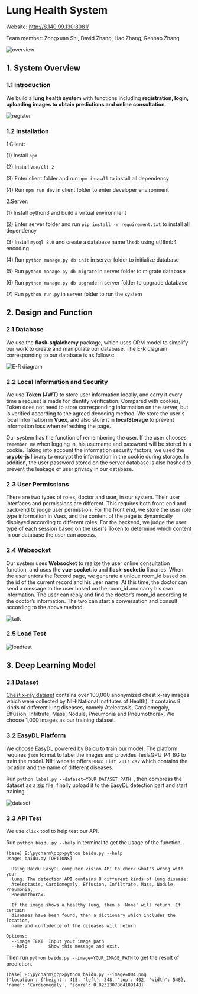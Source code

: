 #  Lung Health System

Website: http://8.140.99.130:8081/

Team member: Zongxuan Shi, David Zhang, Hao Zhang, Renhao Zhang

![overview](./picture/overview.png)



## 1. System Overview

### 1.1 Introduction

We build a **lung health system** with functions including **registration, login, uploading images to obtain predictions and online consultation**.

![register](./picture/register.png)

### 1.2 Installation

1.Client:

(1)  Install `npm`

(2)  Install `Vue/Cli 2`

(3)  Enter client folder and run `npm install` to install all dependency

(4)  Run `npm run dev` in client folder to enter developer environment

 

2.Server:

(1)  Install python3 and build a virtual environment

(2)  Enter server folder and run `pip install -r requirement.txt` to install all dependency

(3)  Install `mysql 8.0` and create a database name `lhsdb` using utf8mb4 encoding

(4)  Run `python manage.py db init` in server folder to initialize database

(5)  Run `python manage.py db migrate` in server folder to migrate database

(6)  Run `python manage.py db upgrade` in server folder to upgrade database

(7)  Run `python run.py` in server folder to run the system



## 2. Design and Function

### 2.1 Database

We use the **flask-sqlalchemy** package, which uses ORM model to simplify our work to create and manipulate our database. The E-R diagram corresponding to our database is as follows:

![E-R diagram](./picture/E-R.png)

### 2.2 Local Information and Security

We use **Token (JWT)** to store user information locally, and carry it every time a request is made for identity verification. Compared with cookies, Token does not need to store corresponding information on the server, but is verified according to the agreed decoding method. We store the user's local information in **Vuex**, and also store it in **localStorage** to prevent information loss when refreshing the page.

Our system has the function of remembering the user. If the user chooses `remember me` when logging in, his username and password will be stored in a cookie. Taking into account the information security factors, we used the **crypto-js** library to encrypt the information in the cookie during storage. In addition, the user password stored on the server database is also hashed to prevent the leakage of user privacy in our database.

### 2.3 User Permissions

There are two types of roles, doctor and user, in our system. Their user interfaces and permissions are different. This requires both front-end and back-end to judge user permission. For the front end, we store the user role type information in Vuex, and the content of the page is dynamically displayed according to different roles. For the backend, we judge the user type of each session based on the user's Token to determine which content in our database the user can access.

### 2.4 Websocket

Our system uses **Websocket** to realize the user online consultation function, and uses the **vue-socket.io** and **flask-socketio** libraries. When the user enters the Record page, we generate a unique room_id based on the id of the current record and his user name. At this time, the doctor can send a message to the user based on the room_id and carry his own information. The user can reply and find the doctor’s room_id according to the doctor’s information. The two can start a conversation and consult according to the above method.

![talk](./picture/talk.jpg)

### 2.5 Load Test

![loadtest](./picture/loadtest.png)

## 3. Deep Learning Model

### 3.1 Dataset

[Chest x-ray dataset](https://www.nih.gov/news-events/news-releases/nih-clinical-center-provides-one-largest-publicly-available-chest-x-ray-datasets-scientific-community) contains over 100,000 anonymized chest x-ray images which were collected by NIH(National Institutes of Health). It contains 8 kinds of different lung diseases, namely Atelectasis, Cardiomegaly, Effusion, Infiltrate, Mass, Nodule,  Pneumonia and Pneumothorax. We choose 1,000 images as our training dataset.

### 3.2 EasyDL Platform

We choose [EasyDL](https://ai.baidu.com/easydl/) powered by Baidu to train our model. The platform requires `json` format to label the images and provides TeslaGPU_P4_8G to train the model. NIH website offers `BBox_List_2017.csv` which contains the location and the name of different diseases. 

Run `python label.py --dataset=YOUR_DATASET_PATH `, then compress the dataset as a zip file, finally upload it to the EasyDL detection part and start training.

![dataset](./picture/dataset.png)

### 3.3 API Test

We use `click` tool to help test our API.

Run `python baidu.py --help` in terminal to get the usage of the function.

```
(base) E:\pycharm\gcp>python baidu.py --help
Usage: baidu.py [OPTIONS]

  Using Baidu EasyDL computer vision API to check what's wrong with your
  lung. The detection API contains 8 different kinds of lung disease:
  Atelectasis, Cardiomegaly, Effusion, Infiltrate, Mass, Nodule, Pneumonia,
  Pneumothorax.

  If the image shows a healthy lung, then a 'None' will return. If certain
  diseases have been found, then a dictionary which includes the location,
  name and confidence of the diseases will return

Options:
  --image TEXT  Input your image path
  --help        Show this message and exit.
```

Then run `python baidu.py --image=YOUR_IMAGE_PATH` to get the result of prediction.

```
(base) E:\pycharm\gcp>python baidu.py --image=004.png
{'location': {'height': 415, 'left': 348, 'top': 402, 'width': 548}, 'name': 'Cardiomegaly', 'score': 0.8231307864189148}
```

